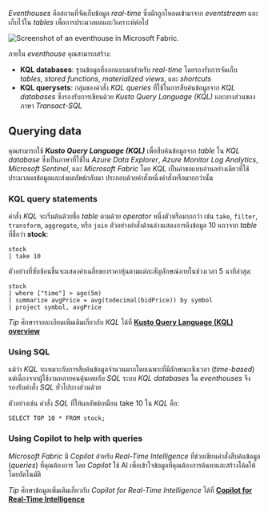 
_Eventhouses_ คือสถานที่จัดเก็บข้อมูล _real-time_ ซึ่งมักถูกโหลดเข้ามาจาก _eventstream_ และเก็บไว้ใน _tables_ เพื่อการประมวลผลและวิเคราะห์ต่อไป

![Screenshot of an eventhouse in Microsoft Fabric.](https://learn.microsoft.com/en-us/training/wwl/get-started-kusto-fabric/media/eventhouse.png)

ภายใน _eventhouse_ คุณสามารถสร้าง:

- **KQL databases**: ฐานข้อมูลที่ออกแบบมาสำหรับ _real-time_ โดยรองรับการจัดเก็บ _tables_, _stored functions_, _materialized views_, และ _shortcuts_
- **KQL querysets**: กลุ่มของคำสั่ง _KQL queries_ ที่ใช้ในการสืบค้นข้อมูลจาก _KQL databases_ ซึ่งรองรับการเขียนด้วย _Kusto Query Language (KQL)_ และบางส่วนของภาษา _Transact-SQL_

## Querying data

คุณสามารถใช้ **_Kusto Query Language (KQL)_** เพื่อสืบค้นข้อมูลจาก _table_ ใน _KQL database_ ซึ่งเป็นภาษาที่ใช้ใน _Azure Data Explorer_, _Azure Monitor Log Analytics_, _Microsoft Sentinel_, และ _Microsoft Fabric_ โดย _KQL_ เป็นคำขอแบบอ่านอย่างเดียวที่ใช้ประมวลผลข้อมูลและส่งผลลัพธ์กลับมา ประกอบด้วยคำสั่งหนึ่งคำสั่งหรือมากกว่านั้น

### KQL query statements

คำสั่ง _KQL_ จะเริ่มต้นด้วยชื่อ _table_ ตามด้วย _operator_ หนึ่งตัวหรือมากกว่า เช่น `take`, `filter`, `transform`, `aggregate`, หรือ `join` ตัวอย่างคำสั่งด้านล่างแสดงการดึงข้อมูล 10 แถวจาก _table_ ที่ชื่อว่า **stock**:

```kql
stock
| take 10
````

ตัวอย่างที่ซับซ้อนขึ้นจะแสดงค่าเฉลี่ยของราคาหุ้นตามแต่ละสัญลักษณ์ภายในช่วงเวลา 5 นาทีล่าสุด:

```
stock
| where ["time"] > ago(5m)
| summarize avgPrice = avg(todecimal(bidPrice)) by symbol
| project symbol, avgPrice
```

_Tip_
ศึกษารายละเอียดเพิ่มเติมเกี่ยวกับ _KQL_ ได้ที่ [**Kusto Query Language (KQL) overview**](https://learn.microsoft.com/en-us/kusto/query/)

### **Using SQL**

แม้ว่า _KQL_ จะเหมาะกับการสืบค้นข้อมูลจำนวนมากโดยเฉพาะที่มีลักษณะเชิงเวลา (_time-based_) แต่เนื่องจากผู้ใช้งานหลายคนคุ้นเคยกับ _SQL_ ระบบ _KQL databases_ ใน _eventhouses_ จึงรองรับคำสั่ง _SQL_ ทั่วไปบางส่วนด้วย

ตัวอย่างเช่น คำสั่ง _SQL_ ที่ให้ผลลัพธ์เหมือน take 10 ใน _KQL_ คือ:

```
SELECT TOP 10 * FROM stock;
```

### **Using Copilot to help with queries**

_Microsoft Fabric_ มี _Copilot_ สำหรับ _Real-Time Intelligence_ ที่ช่วยเขียนคำสั่งสืบค้นข้อมูล (_queries_) ที่คุณต้องการ โดย _Copilot_ ใช้ AI เพื่อเข้าใจข้อมูลที่คุณต้องการค้นหาและสร้างโค้ดให้โดยอัตโนมัติ

_Tip_
ศึกษาข้อมูลเพิ่มเติมเกี่ยวกับ _Copilot for Real-Time Intelligence_ ได้ที่ [**Copilot for Real-Time Intelligence**](https://learn.microsoft.com/en-us/fabric/get-started/copilot-real-time-intelligence)

